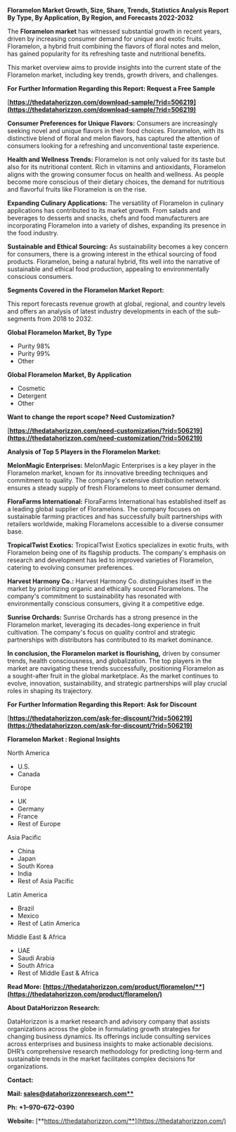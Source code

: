﻿**Floramelon  Market Growth, Size, Share, Trends, Statistics Analysis Report By Type, By Application, By Region, and Forecasts 2022-2032**

The **Floramelon market** has witnessed substantial growth in recent years, driven by increasing consumer demand for unique and exotic fruits. Floramelon, a hybrid fruit combining the flavors of floral notes and melon, has gained popularity for its refreshing taste and nutritional benefits. 

This market overview aims to provide insights into the current state of the Floramelon market, including key trends, growth drivers, and challenges.

**For Further Information Regarding this Report: Request a Free Sample**	

[**https://thedatahorizzon.com/download-sample/?rid=506219](https://thedatahorizzon.com/download-sample/?rid=506219)** 

**Consumer Preferences for Unique Flavors:** Consumers are increasingly seeking novel and unique flavors in their food choices. Floramelon, with its distinctive blend of floral and melon flavors, has captured the attention of consumers looking for a refreshing and unconventional taste experience.

**Health and Wellness Trends:** Floramelon is not only valued for its taste but also for its nutritional content. Rich in vitamins and antioxidants, Floramelon aligns with the growing consumer focus on health and wellness. As people become more conscious of their dietary choices, the demand for nutritious and flavorful fruits like Floramelon is on the rise.

**Expanding Culinary Applications:** The versatility of Floramelon in culinary applications has contributed to its market growth. From salads and beverages to desserts and snacks, chefs and food manufacturers are incorporating Floramelon into a variety of dishes, expanding its presence in the food industry.

**Sustainable and Ethical Sourcing:** As sustainability becomes a key concern for consumers, there is a growing interest in the ethical sourcing of food products. Floramelon, being a natural hybrid, fits well into the narrative of sustainable and ethical food production, appealing to environmentally conscious consumers.

**Segments Covered in the Floramelon Market Report:**

This report forecasts revenue growth at global, regional, and country levels and offers an analysis of latest industry developments in each of the sub-segments from 2018 to 2032.

**Global Floramelon Market, By Type**

- Purity 98%
- Purity 99%
- Other

**Global Floramelon Market, By Application**

- Cosmetic
- Detergent
- Other

**Want to change the report scope? Need Customization?**

[**https://thedatahorizzon.com/need-customization/?rid=506219](https://thedatahorizzon.com/need-customization/?rid=506219)** 

**Analysis of Top 5 Players in the Floramelon Market:**

**MelonMagic Enterprises:** MelonMagic Enterprises is a key player in the Floramelon market, known for its innovative breeding techniques and commitment to quality. The company's extensive distribution network ensures a steady supply of fresh Floramelons to meet consumer demand.

**FloraFarms International:** FloraFarms International has established itself as a leading global supplier of Floramelons. The company focuses on sustainable farming practices and has successfully built partnerships with retailers worldwide, making Floramelons accessible to a diverse consumer base.

**TropicalTwist Exotics:** TropicalTwist Exotics specializes in exotic fruits, with Floramelon being one of its flagship products. The company's emphasis on research and development has led to improved varieties of Floramelon, catering to evolving consumer preferences.

**Harvest Harmony Co.:** Harvest Harmony Co. distinguishes itself in the market by prioritizing organic and ethically sourced Floramelons. The company's commitment to sustainability has resonated with environmentally conscious consumers, giving it a competitive edge.

**Sunrise Orchards:** Sunrise Orchards has a strong presence in the Floramelon market, leveraging its decades-long experience in fruit cultivation. The company's focus on quality control and strategic partnerships with distributors has contributed to its market dominance.

**In conclusion, the Floramelon market is flourishing,** driven by consumer trends, health consciousness, and globalization. The top players in the market are navigating these trends successfully, positioning Floramelon as a sought-after fruit in the global marketplace. As the market continues to evolve, innovation, sustainability, and strategic partnerships will play crucial roles in shaping its trajectory.

**For Further Information Regarding this Report: Ask for Discount**	

[**https://thedatahorizzon.com/ask-for-discount/?rid=506219](https://thedatahorizzon.com/ask-for-discount/?rid=506219)** 

**Floramelon Market : Regional Insights**

North America

- U.S.
- Canada

` `Europe

- UK
- Germany
- France
- Rest of Europe

Asia Pacific

- China
- Japan
- South Korea
- India
- Rest of Asia Pacific

Latin America

- Brazil
- Mexico
- Rest of Latin America

Middle East & Africa

- UAE
- Saudi Arabia
- South Africa
- Rest of Middle East & Africa

**Read More: [https://thedatahorizzon.com/product/floramelon/**](https://thedatahorizzon.com/product/floramelon/)** 

**About DataHorizzon Research:**

DataHorizzon is a market research and advisory company that assists organizations across the globe in formulating growth strategies for changing business dynamics. Its offerings include consulting services across enterprises and business insights to make actionable decisions. DHR’s comprehensive research methodology for predicting long-term and sustainable trends in the market facilitates complex decisions for organizations.

**Contact:**

**Mail: [sales@datahorizzonresearch.com**](mailto:sales@datahorizzonresearch.com)**

**Ph:** **+1–970–672–0390**

**Website:** [**https://thedatahorizzon.com/**](https://thedatahorizzon.com/)

